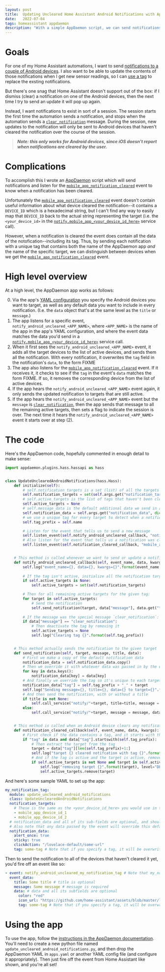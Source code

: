 ```yaml
---
layout: post
title:  Updating Uncleared Home Assistant Android Notifications with AppDaemon
date:   2022-07-04
tags: homeassistant appdaemon
description: "With a simple AppDaemon script, we can send notifications with a given tag to devices that haven't previously cleared them."
---
```



# Goals

For one of my Home Assistant automations, I want to send [notifications to a couple of Android devices](https://companion.home-assistant.io/docs/notifications/notifications-basic/). I also want to be able to update the contents of those notifications when I get new sensor readings, so I can [use a tag](https://companion.home-assistant.io/docs/notifications/notifications-basic/#replacing) to replace the exsting notifications.

But there's one snag that Home Assistant doesn't support out of the box: if I dismiss (clear) a notification on one of the Android devices, then the next time I try to send an update it will pop up again.

Instead, I want notifications to exist in sort of a session. The session starts the first time the automation sends a notification, and stops when the automation sends a [`clear_notification`](https://companion.home-assistant.io/docs/notifications/notifications-basic/#clearing) message. During the session, new updates to the notification will only be sent to Android devices that haven't cleared the notification over the course of the session.

> ***Note: this only works for Android devices, since iOS doesn't report when notifications are cleared by the user.***

# Complications

To accomplish this I wrote an [AppDaemon](https://appdaemon.readthedocs.io/) script which will send notifications and listen for the [`mobile_app_notification_cleared`](https://companion.home-assistant.io/docs/notifications/notification-cleared) event to know when a notification has been cleared.

Unfortunately the [`mobile_app_notification_cleared`](https://companion.home-assistant.io/docs/notifications/notification-cleared) event doesn't contain useful information about what device cleared the notification--it contains a `DEVICE_ID` which is a hexadecimal string, but I can't find any way to easily map that `DEVICE_ID` back to the actual string representing the target (i.e. the `<your_device_id>` in the [`notify.mobile_app_<your_device_id_here>`](https://companion.home-assistant.io/docs/notifications/notifications-basic) service call).

However, when a notification is cleared the event does contain all the data of the notofication--including its tag. Thus, by sending each notification with a unique tag that contains both the name of the AppDaemon app *and* the name of the specific target, we can distinguish between devices when we get the [`mobile_app_notification_cleared`](https://companion.home-assistant.io/docs/notifications/notification-cleared) event.

# High level overview

At a high level, the AppDaemon app works as follows:

0. Via the app's [YAML configuration](https://appdaemon.readthedocs.io/en/latest/APPGUIDE.html#configuration-of-apps) you specify the Android devices you want to target, as well as any default data you want to include in every notification. (I.e. the `data` object that's at the same level as the `title` or `message`.)
1. The app listens for a specific event, `notify_android_uncleared_<APP_NAME>`, where `<APP_NAME>` is the name of the app in the app's YAML configuration, and where the event data matches the data you'd send in a [`notify.mobile_app_<your_device_id_here>`](https://companion.home-assistant.io/docs/notifications/notifications-basic) service call.
2. When it first sees the `notify_android_uncleared_<APP_NAME>` event, it adds all the target devices to the list of active devices, and sends them all the notification. With every notification, it overwrites the `tag` field in the notification's `data`, to the form FIXME
3. The app also listens for the [`mobile_app_notification_cleared`](https://companion.home-assistant.io/docs/notifications/notification-cleared) event. If it receives it, it checks to see if the `tag` in the event's `data` matches the form FIXME. If so, it removes the corresponding device from the list of active devices.
4. If the app hears the `notify_android_uncleared_<APP_NAME>` event again, it only sends the updated notification to targets that are still active.
5. If the app hears the `notify_android_uncleared_<APP_NAME>` event but the `message` is [`clear_notification`](https://companion.home-assistant.io/docs/notifications/notifications-basic/#clearing), then the app sends that message to all the remaining active targets, then sets a flag to indicate the session is over. The next time it hears the `notify_android_uncleared_<APP_NAME>` event it starts over at step (2).

# The code

Here's the AppDaemon code, hopefully commented in enough detail to make sense:

```python
import appdaemon.plugins.hass.hassapi as hass


class UpdateUnclearedAndroidNotifications(hass.Hass):
    def initialize(self):
        # self.notification_targets is a set (list) of all the targets we should send notifications to
        self.notification_targets = set(self.args.get("notification_targets"))
        # self.active_targets is the list of tags that haven't been cleared; or None if the tag is inactive
        self.active_targets = None
        # self.message_data is the default additional data we send in a notification
        self.notification_data = self.args.get("notification_data", dict())
        # we use a unique tag for every target to detect when a notification is cleared
        self.tag_prefix = self.name

        # Listen for the event that tells us to send a new message
        self.listen_event(self.notify_android_uncleared_callback, "notify_android_uncleared_" + self.tag_prefix)
        # Also listen for the event that tells us a notification was cleared        
        self.listen_event(self.notification_cleared_callback, "mobile_app_notification_cleared")


    # This method is called whenever we want to send or update a notification
    def notify_android_uncleared_callback(self, event_name, data, kwargs):
        self.log("event_name={}, data={}, kwargs={}".format(event_name, data, kwargs), level="DEBUG")
        
        # If the tag isn't active, initialize all the notification targets
        if self.active_targets is None:
            self.active_targets = set(self.notification_targets)

        # Then for all remaining active targets for the given tag:
        for target in self.active_targets:
            # Send the notification
            self.send_notification(target, data["message"], data.get("title", None), data.get("data", dict()))
        
        # If the message was the special message `clear_notification`:
        if data["message"] == "clear_notification":
            # Then deactivate the tag by removing it
            self.active_targets = None
            self.log("Clearing tag {}".format(self.tag_prefix))


    # This method actually sends the notification to the given target
    def send_notification(self, target, message, title, data):
        # First we make a copy of the default notification data
        notification_data = self.notification_data.copy()
        # Then we override it with whatever data was passed in by the event
        for key in data.keys():
            notification_data[key] = data[key]
        # And finally we override the tag so it's unique to each target
        notification_data["tag"] = self.tag_prefix + "_" + target
        self.log("Sending message={}, title={}, data={} to target={}".format(message, title, notification_data, target), level="DEBUG")
        # And then send the notification, with or without a title
        if title is not None:
            self.call_service("notify/"+target, title=title, message = message, data = notification_data)
        else:
            self.call_service("notify/"+target, message = message, data = notification_data)


    # This method is called when an Android device clears any notification
    def notification_cleared_callback(self, event_name, data, kwargs):
        # First check if the data contains a tag, and it starts with the tag prefix
        if "tag" in data and data["tag"].startswith(self.tag_prefix):
            # Then extract the target from the tag
            target = data["tag"][len(self.tag_prefix)+1:]
            self.log("target {} cleared notifcation with tag {}".format(target, self.tag_prefix), level="DEBUG")
            # And if the tag is active and the target is active, remove it
            if self.active_targets is not None and target in self.active_targets:
                self.log("removing target {}".format(target), level="DEBUG")
                self.active_targets.remove(target)
```

And here's some sample YAML to set up the app:

```yaml
my_notification_tag:
  module: update_uncleared_android_notifications
  class: UpdateUnclearedAndroidNotifications
  notification_targets:
    # These is the same as the <your_device_id_here> you would use in the notify.mobile_app_<your_device_id_here> service call
    - mobile_app_device_id_1
    - mobile_app_device_id_2
  # notification_data and all of its sub-fields are optional, and should match the data you'd provide to a notify.mobile_app_<your_device_id_here> service call
  # Also note that any data passed by the event will override this default data once, for that particular notification
  notification_data:    
    alert_once: true
    sticky: true
    clickAction: "/lovelace-default/some-url"
    tag: some-tag # Note that if you specify a tag, it will be overwritten    
```

Then to send the notification to all of the devices that haven't cleared it yet, you'd fire off an event like so:
```yaml
- event: notify_android_uncleared_my_notification_tag # Note that my_notification_tag is the name of the AppDaemon app instance
  event_data:
    title: Some title # title is optional
    message: Some message # message is required
    data: # data and all its subfields are optional
      color: "red"
      icon_url: "https://github.com/home-assistant/assets/blob/master/logo/logo-small.png?raw=true"
      tag: some-tag # Note that if you specify a tag, it will be overwritten
```

# Using the app

To use the app, follow the [instructions in the AppDaemon documentation](https://appdaemon.readthedocs.io/en/latest/APPGUIDE.html). You'll need to create a new python file named `update_uncleared_android_notifications.py`, and then drop the AppDaemon YAML in `apps.yaml` or another YAML config file (and configure it appropriately). Then just fire off the event from Home Assistant like shown, and you're all set!